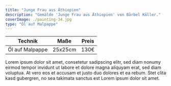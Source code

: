 ```yaml
---
title: "Junge Frau aus Äthiopien"
description: "Gemälde 'Junge Frau aus Äthiopien' von Bärbel Köller."
coverImage: ./painting-34.jpg
type: "Öl auf Malpappe"
---
```


| Technik            | Maße    | Preis |
|--------------------|---------|-------|
| Öl auf Malpappe    | 25x25cm | 130€  |

Lorem ipsum dolor sit amet, consetetur sadipscing elitr, sed diam nonumy eirmod tempor invidunt ut labore et dolore magna aliquyam erat, sed diam voluptua. At vero eos et accusam et justo duo dolores et ea rebum. Stet clita kasd gubergren, no sea takimata sanctus est Lorem ipsum dolor sit amet.